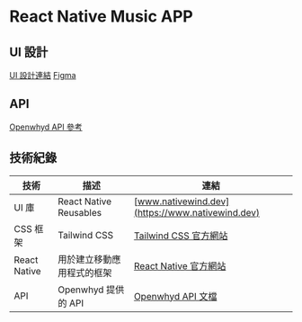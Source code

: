 # React Native Music APP

## UI 設計

[UI 設計連結](https://whimsical.com/react-native-music-GeCGfoDewK81DZq3RARubV)
[Figma](https://www.figma.com/design/Pk6MiOyJf2dfkzFsYutnzd/Clean-Music-App-UI-Concept-%2B%2B-YEV-YEV-(Community)?node-id=0-26&t=GJRMymJ6AUIu4IiE-1)

## API

[Openwhyd API 參考](https://openwhyd.github.io/openwhyd/API#user-session--logging)

## 技術紀錄

| 技術         | 描述                       | 連結                                                                               |
| ------------ | -------------------------- | ---------------------------------------------------------------------------------- |
| UI 庫        | React Native Reusables     | [www.nativewind.dev](https://www.nativewind.dev)                                   |
| CSS 框架     | Tailwind CSS               | [Tailwind CSS 官方網站](https://tailwindcss.com)                                   |
| React Native | 用於建立移動應用程式的框架 | [React Native 官方網站](https://reactnative.dev)                                   |
| API          | Openwhyd 提供的 API        | [Openwhyd API 文檔](https://openwhyd.github.io/openwhyd/API#user-session--logging) |
